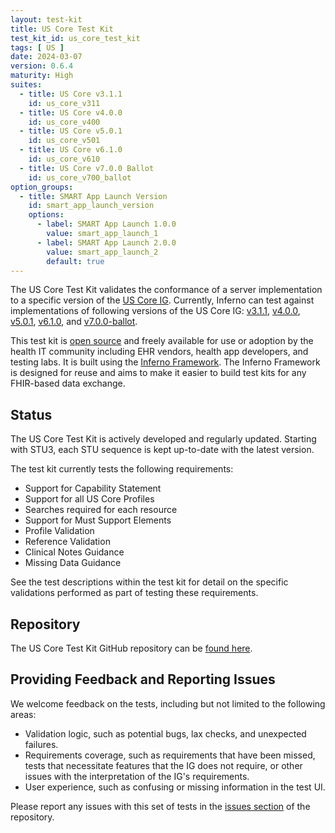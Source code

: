 ```yaml
---
layout: test-kit
title: US Core Test Kit
test_kit_id: us_core_test_kit
tags: [ US ]
date: 2024-03-07
version: 0.6.4
maturity: High
suites: 
  - title: US Core v3.1.1
    id: us_core_v311
  - title: US Core v4.0.0
    id: us_core_v400
  - title: US Core v5.0.1
    id: us_core_v501
  - title: US Core v6.1.0
    id: us_core_v610
  - title: US Core v7.0.0 Ballot
    id: us_core_v700_ballot
option_groups:
  - title: SMART App Launch Version
    id: smart_app_launch_version
    options:
      - label: SMART App Launch 1.0.0
        value: smart_app_launch_1
      - label: SMART App Launch 2.0.0
        value: smart_app_launch_2
        default: true
---
```


The US Core Test Kit validates the conformance of a server implementation to a
specific version of the [US Core IG](http://hl7.org/fhir/us/core). Currently,
Inferno can test against implementations of following versions of the US Core
IG:
[v3.1.1](http://hl7.org/fhir/us/core/STU3.1.1/),
[v4.0.0](http://hl7.org/fhir/us/core/STU4/),
[v5.0.1](http://hl7.org/fhir/us/core/STU5.0.1/),
[v6.1.0](http://hl7.org/fhir/us/core/STU6.1/), and
[v7.0.0-ballot](http://hl7.org/fhir/us/core/2024Jan).
<!-- break -->

This test kit is [open source](https://github.com/inferno-framework/us-core-test-kit#license) and freely available for use or
adoption by the health IT community including EHR vendors, health app
developers, and testing labs. It is built using the [Inferno Framework](https://inferno-framework.github.io/inferno-core/). The Inferno Framework is
designed for reuse and aims to make it easier to build test kits for any
FHIR-based data exchange.

## Status

The US Core Test Kit is actively developed and regularly updated. Starting with STU3, each STU sequence is kept up-to-date with the latest version.

The test kit currently tests the following requirements:
- Support for Capability Statement
- Support for all US Core Profiles
- Searches required for each resource
- Support for Must Support Elements
- Profile Validation
- Reference Validation
- Clinical Notes Guidance
- Missing Data Guidance

See the test descriptions within the test kit for detail on the specific validations performed as part of testing these requirements.

## Repository

The US Core Test Kit GitHub repository can be [found here](https://github.com/inferno-framework/us-core-test-kit).

## Providing Feedback and Reporting Issues

We welcome feedback on the tests, including but not limited to the following areas:

- Validation logic, such as potential bugs, lax checks, and unexpected failures.
- Requirements coverage, such as requirements that have been missed, tests that necessitate features that the IG does not require, or other issues with the interpretation of the IG's requirements.
- User experience, such as confusing or missing information in the test UI.

Please report any issues with this set of tests in the [issues section](https://github.com/inferno-framework/us-core-test-kit/issues) of the repository.
